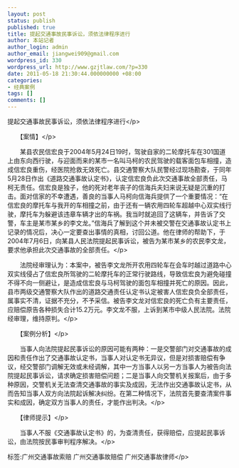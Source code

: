```yaml
---
layout: post
status: publish
published: true
title: 提起交通事故民事诉讼，须依法律程序进行
author: 本站记者
author_login: admin
author_email: jiangwei909@gmail.com
wordpress_id: 330
wordpress_url: http://www.gzjtlaw.com/?p=330
date: 2011-05-18 21:30:44.000000000 +08:00
categories:
- 经典案例
tags: []
comments: []
---
```

<p>提起交通事故民事诉讼，须依法律程序进行<&#47;p><p>　　【案情】<&#47;p><p>　　某县农民信宏良于2004年5月24日19时，驾驶自家的二轮摩托车在301国道上由东向西行驶，与迎面而来的某市一名叫马柯的农民驾驶的载客面包车相撞，造成信宏良重伤，经医院抢救无效死亡。县交通警察大队民警经过现场勘查，于同年5月28日作出《道路交通事故认定书》，认定信宏良负此次交通事故全部责任，马柯无责任。信宏良是独子，他的死对老年丧子的信海兵夫妇来说无疑是沉重的打击。面对信家的不幸遭遇，善良的当事人马柯向信海兵提供了一个重要情况：&ldquo;在信宏良的摩托车与我开的车相撞之前，由于还有一辆农用四轮车超越中心双实线行驶，摩托车为躲避该违章车辆才出的车祸。我当时就追回了这辆车，并告诉了交警，车主是某市某乡的李文龙。&rdquo;信海兵了解到这个并未被交警在交通事故认定书上记录的情况后，决心一定要查出事情的真相，讨回公道。他在律师的帮助下，于2004年7月6日，向某县人民法院提起民事诉讼，被告为某市某乡的农民李文龙，要求他承担此次交通事故的全部责任。<&#47;p><p>　　法院经审理认为：本案中，被告李文龙所开农用四轮车在会车时越过道路中心双实线侵占了信宏良所驾驶的二轮摩托车的正常行驶路线，导致信宏良为避免碰撞不得不向一侧避让，是造成信宏良与马柯驾驶的面包车相撞并死亡的原因。因此，县市两级交通警察大队作出的道路交通责任认定书认定被害人信宏良负全部责任，属事实不清，证据不充分，不予采信。被告李文龙对信宏良的死亡负有主要责任，应赔偿原告各种损失合计15.2万元。李文龙不服，上诉到某市中级人民法院。法院经审理，维持原判。<&#47;p><p>　　【案例分析】<&#47;p><p>　　当事人向法院提起民事诉讼的原因可能有两种：一是交警部门对交通事故的成因和责任作出了交通事故认定书，当事人对认定书无异议，但是对损害赔偿有争议，经交警部门调解无效或未经调解，其中一方当事人以另一方当事人为被告向法院提起民事诉讼，请求确定损害赔偿问题；二是当事人向交警机关报案后，由于多种原因，交警机关无法查清交通事故的事实及成因，无法作出交通事故认定书，从而告知当事人双方向法院起诉解决纠纷。在第二种情况下，法院首先要查清案件事实和成因，确定双方当事人的责任，才能作出判决。<&#47;p><p>　　【律师提示】<&#47;p><p>　　当事人不服《交通事故认定书》的，为查清责任，获得赔偿，应提起民事诉讼，由法院按民事审判程序解决。<&#47;p><br&#47;><p>标签:广州交通事故索赔 广州交通事故赔偿 广州交通事故律师<&#47;p>
